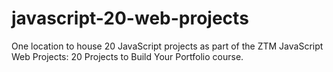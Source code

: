# javascript-20-web-projects
One location to house 20 JavaScript projects as part of the ZTM JavaScript Web Projects: 20 Projects to Build Your Portfolio course.
